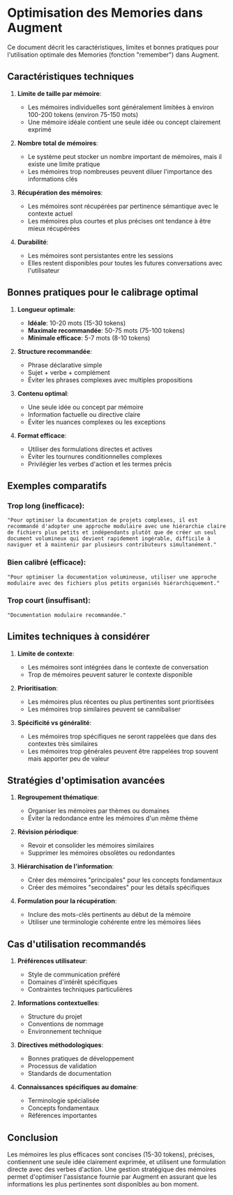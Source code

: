 # Optimisation des Memories dans Augment

Ce document décrit les caractéristiques, limites et bonnes pratiques pour l'utilisation optimale des Memories (fonction "remember") dans Augment.

## Caractéristiques techniques

1. **Limite de taille par mémoire**:
   - Les mémoires individuelles sont généralement limitées à environ 100-200 tokens (environ 75-150 mots)
   - Une mémoire idéale contient une seule idée ou concept clairement exprimé

2. **Nombre total de mémoires**:
   - Le système peut stocker un nombre important de mémoires, mais il existe une limite pratique
   - Les mémoires trop nombreuses peuvent diluer l'importance des informations clés

3. **Récupération des mémoires**:
   - Les mémoires sont récupérées par pertinence sémantique avec le contexte actuel
   - Les mémoires plus courtes et plus précises ont tendance à être mieux récupérées

4. **Durabilité**:
   - Les mémoires sont persistantes entre les sessions
   - Elles restent disponibles pour toutes les futures conversations avec l'utilisateur

## Bonnes pratiques pour le calibrage optimal

1. **Longueur optimale**:
   - **Idéale**: 10-20 mots (15-30 tokens)
   - **Maximale recommandée**: 50-75 mots (75-100 tokens)
   - **Minimale efficace**: 5-7 mots (8-10 tokens)

2. **Structure recommandée**:
   - Phrase déclarative simple
   - Sujet + verbe + complément
   - Éviter les phrases complexes avec multiples propositions

3. **Contenu optimal**:
   - Une seule idée ou concept par mémoire
   - Information factuelle ou directive claire
   - Éviter les nuances complexes ou les exceptions

4. **Format efficace**:
   - Utiliser des formulations directes et actives
   - Éviter les tournures conditionnelles complexes
   - Privilégier les verbes d'action et les termes précis

## Exemples comparatifs

### Trop long (inefficace):
```
"Pour optimiser la documentation de projets complexes, il est recommandé d'adopter une approche modulaire avec une hiérarchie claire de fichiers plus petits et indépendants plutôt que de créer un seul document volumineux qui devient rapidement ingérable, difficile à naviguer et à maintenir par plusieurs contributeurs simultanément."
```

### Bien calibré (efficace):
```
"Pour optimiser la documentation volumineuse, utiliser une approche modulaire avec des fichiers plus petits organisés hiérarchiquement."
```

### Trop court (insuffisant):
```
"Documentation modulaire recommandée."
```

## Limites techniques à considérer

1. **Limite de contexte**:
   - Les mémoires sont intégrées dans le contexte de conversation
   - Trop de mémoires peuvent saturer le contexte disponible

2. **Prioritisation**:
   - Les mémoires plus récentes ou plus pertinentes sont prioritisées
   - Les mémoires trop similaires peuvent se cannibaliser

3. **Spécificité vs généralité**:
   - Les mémoires trop spécifiques ne seront rappelées que dans des contextes très similaires
   - Les mémoires trop générales peuvent être rappelées trop souvent mais apporter peu de valeur

## Stratégies d'optimisation avancées

1. **Regroupement thématique**:
   - Organiser les mémoires par thèmes ou domaines
   - Éviter la redondance entre les mémoires d'un même thème

2. **Révision périodique**:
   - Revoir et consolider les mémoires similaires
   - Supprimer les mémoires obsolètes ou redondantes

3. **Hiérarchisation de l'information**:
   - Créer des mémoires "principales" pour les concepts fondamentaux
   - Créer des mémoires "secondaires" pour les détails spécifiques

4. **Formulation pour la récupération**:
   - Inclure des mots-clés pertinents au début de la mémoire
   - Utiliser une terminologie cohérente entre les mémoires liées

## Cas d'utilisation recommandés

1. **Préférences utilisateur**:
   - Style de communication préféré
   - Domaines d'intérêt spécifiques
   - Contraintes techniques particulières

2. **Informations contextuelles**:
   - Structure du projet
   - Conventions de nommage
   - Environnement technique

3. **Directives méthodologiques**:
   - Bonnes pratiques de développement
   - Processus de validation
   - Standards de documentation

4. **Connaissances spécifiques au domaine**:
   - Terminologie spécialisée
   - Concepts fondamentaux
   - Références importantes

## Conclusion

Les mémoires les plus efficaces sont concises (15-30 tokens), précises, contiennent une seule idée clairement exprimée, et utilisent une formulation directe avec des verbes d'action. Une gestion stratégique des mémoires permet d'optimiser l'assistance fournie par Augment en assurant que les informations les plus pertinentes sont disponibles au bon moment.
